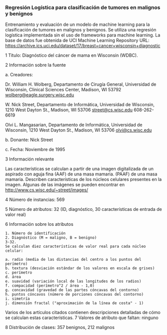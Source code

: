 ### Regresión Logística para clasificación de tumores en malignos y benignos
Entrenamiento y evaluación de un modelo de machine learning para la clasificación  de tumores en malignos y benignos.
Se utiliza una regresión logística implementada sin el uso de frameworks para machine learning.
La base de datos fue obtenida de UCI Machine Learning Repository 
URL: https://archive.ics.uci.edu/dataset/17/breast+cancer+wisconsin+diagnostic

1 Título: Diagnóstico del cáncer de mama en Wisconsin (WDBC).

2 Información sobre la fuente

a. Creadores: 

Dr. William H. Wolberg, Departamento de Cirugía General, Universidad de
Wisconsin, Clinical Sciences Center, Madison, WI 53792
wolberg@eagle.surgery.wisc.edu

W. Nick Street, Departamento de Informática, Universidad de
Wisconsin, 1210 West Dayton St., Madison, WI 53706
street@cs.wisc.edu 608-262-6619

Olvi L. Mangasarian, Departamento de Informática, Universidad de
Wisconsin, 1210 West Dayton St., Madison, WI 53706
olvi@cs.wisc.edu 

b. Donante: Nick Street

c. Fecha: Noviembre de 1995

3 Información relevante

Las características se calculan a partir de una imagen digitalizada de un aspirado con aguja fina (AAF) de una masa mamaria.
(PAAF) de una masa mamaria.  Describen
características de los núcleos celulares presentes en la imagen.
Algunas de las imágenes se pueden encontrar en
http://www.cs.wisc.edu/~street/images/

4 Número de instancias: 569 

5 Número de atributos: 32 (ID, diagnóstico, 30 características de entrada de valor real)

6 Información sobre los atributos

	1. Número de identificación
	2. Diagnóstico (M = maligno, B = benigno)
	3-32.
	Se calculan diez características de valor real para cada núcleo celular:
	
	a. radio (media de las distancias del centro a los puntos del perímetro)
	b. textura (desviación estándar de los valores en escala de grises)
	c. perímetro
	d. área
	e. suavidad (variación local de las longitudes de los radios)
	f. compacidad (perímetro^2 / área - 1,0)
	g. concavidad (gravedad de las partes cóncavas del contorno)
	h. puntos cóncavos (número de porciones cóncavas del contorno)
	i. simetría 
	j. dimensión fractal ("aproximación de la línea de costa" - 1)

Varios de los artículos citados contienen descripciones detalladas de
cómo se calculan estas características. 
7 Valores de atributo que faltan: ninguno

8 Distribución de clases: 357 benignos, 212 malignos
